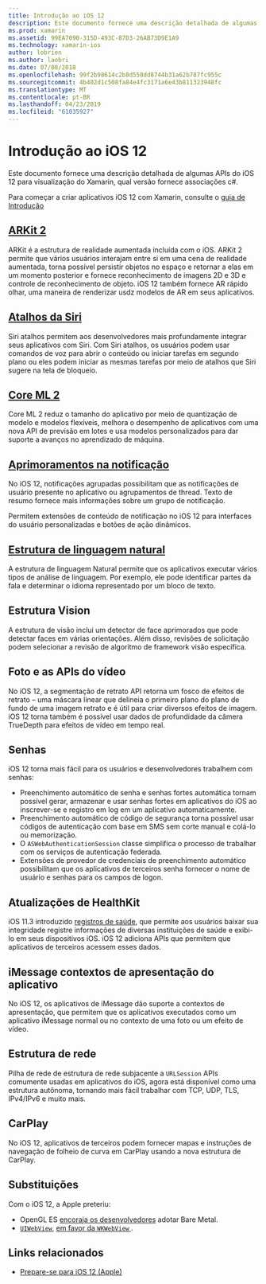 ```yaml
---
title: Introdução ao iOS 12
description: Este documento fornece uma descrição detalhada de algumas APIs do iOS 12 para visualização do Xamarin, qual versão fornece associações c#.
ms.prod: xamarin
ms.assetid: 99EA7090-315D-493C-87D3-26AB73D9E1A9
ms.technology: xamarin-ios
author: lobrien
ms.author: laobri
ms.date: 07/08/2018
ms.openlocfilehash: 99f2b98614c2b8d558dd8744b31a62b787fc955c
ms.sourcegitcommit: 4b402d1c508fa84e4fc3171a6e43b811323948fc
ms.translationtype: MT
ms.contentlocale: pt-BR
ms.lasthandoff: 04/23/2019
ms.locfileid: "61035927"
---
```

# <a name="introduction-to-ios-12"></a>Introdução ao iOS 12

Este documento fornece uma descrição detalhada de algumas APIs do iOS 12 para visualização do Xamarin, qual versão fornece associações c#.

Para começar a criar aplicativos iOS 12 com Xamarin, consulte o [guia de Introdução](get-started.md)

## <a name="arkit-2arkit2md"></a>[ARKit 2](arkit2.md)

ARKit é a estrutura de realidade aumentada incluída com o iOS. ARKit 2 permite que vários usuários interajam entre si em uma cena de realidade aumentada, torna possível persistir objetos no espaço e retornar a elas em um momento posterior e fornece reconhecimento de imagens 2D e 3D e controle de reconhecimento de objeto. iOS 12 também fornece AR rápido olhar, uma maneira de renderizar usdz modelos de AR em seus aplicativos.

## <a name="siri-shortcutssiri-shortcutsmd"></a>[Atalhos da Siri](siri-shortcuts.md)

Siri atalhos permitem aos desenvolvedores mais profundamente integrar seus aplicativos com Siri. Com Siri atalhos, os usuários podem usar comandos de voz para abrir o conteúdo ou iniciar tarefas em segundo plano ou eles podem iniciar as mesmas tarefas por meio de atalhos que Siri sugere na tela de bloqueio.

## <a name="core-ml-2coremlmd"></a>[Core ML 2](coreml.md)

Core ML 2 reduz o tamanho do aplicativo por meio de quantização de modelo e modelos flexíveis, melhora o desempenho de aplicativos com uma nova API de previsão em lotes e usa modelos personalizados para dar suporte a avanços no aprendizado de máquina.

## <a name="notification-improvementsnotificationsindexmd"></a>[Aprimoramentos na notificação](notifications/index.md)

No iOS 12, notificações agrupadas possibilitam que as notificações de usuário presente no aplicativo ou agrupamentos de thread. Texto de resumo fornece mais informações sobre um grupo de notificação.

Permitem extensões de conteúdo de notificação no iOS 12 para interfaces do usuário personalizadas e botões de ação dinâmicos.

## <a name="natural-language-frameworknatural-languagemd"></a>[Estrutura de linguagem natural](natural-language.md)

A estrutura de linguagem Natural permite que os aplicativos executar vários tipos de análise de linguagem. Por exemplo, ele pode identificar partes da fala e determinar o idioma representado por um bloco de texto.

## <a name="vision-framework"></a>Estrutura Vision

A estrutura de visão inclui um detector de face aprimorados que pode detectar faces em várias orientações. Além disso, revisões de solicitação podem selecionar a revisão de algoritmo de framework visão específica.

## <a name="photo-and-video-apis"></a>Foto e as APIs do vídeo

No iOS 12, a segmentação de retrato API retorna um fosco de efeitos de retrato – uma máscara linear que delineia o primeiro plano do plano de fundo de uma imagem retrato e é útil para criar diversos efeitos de imagem. iOS 12 torna também é possível usar dados de profundidade da câmera TrueDepth para efeitos de vídeo em tempo real.

## <a name="passwords"></a>Senhas

iOS 12 torna mais fácil para os usuários e desenvolvedores trabalhem com senhas:

- Preenchimento automático de senha e senhas fortes automática tornam possível gerar, armazenar e usar senhas fortes em aplicativos do iOS ao inscrever-se e registro em log em um aplicativo automaticamente.
- Preenchimento automático de código de segurança torna possível usar códigos de autenticação com base em SMS sem corte manual e colá-lo ou memorização.
- O `ASWebAuthenticationSession` classe simplifica o processo de trabalhar com os serviços de autenticação federada.
- Extensões de provedor de credenciais de preenchimento automático possibilitam que os aplicativos de terceiros senha fornecer o nome de usuário e senhas para os campos de logon.

## <a name="healthkit-updates"></a>Atualizações de HealthKit

iOS 11.3 introduzido [registros de saúde](https://www.apple.com/healthcare/health-records/), que permite aos usuários baixar sua integridade registre informações de diversas instituições de saúde e exibi-lo em seus dispositivos iOS. iOS 12 adiciona APIs que permitem que aplicativos de terceiros acessem esses dados.

## <a name="imessage-app-presentation-contexts"></a>iMessage contextos de apresentação do aplicativo

No iOS 12, os aplicativos de iMessage dão suporte a contextos de apresentação, que permitem que os aplicativos executados como um aplicativo iMessage normal ou no contexto de uma foto ou um efeito de vídeo.

## <a name="network-framework"></a>Estrutura de rede

Pilha de rede de estrutura de rede subjacente a `URLSession` APIs comumente usadas em aplicativos do iOS, agora está disponível como uma estrutura autônoma, tornando mais fácil trabalhar com TCP, UDP, TLS, IPv4/IPv6 e muito mais.

## <a name="carplay"></a>CarPlay

No iOS 12, aplicativos de terceiros podem fornecer mapas e instruções de navegação de folheio de curva em CarPlay usando a nova estrutura de CarPlay.

## <a name="deprecations"></a>Substituições

Com o iOS 12, a Apple preteriu:

- OpenGL ES [encoraja os desenvolvedores](https://developer.apple.com/ios/whats-new/) adotar Bare Metal.
- [`UIWebView`](xref:UIKit.UIWebView), [em favor da `WKWebView` ](https://developer.apple.com/documentation/webkit/wkwebview?language=objc).

## <a name="related-links"></a>Links relacionados

- [Prepare-se para iOS 12 (Apple)](https://developer.apple.com/ios/)
